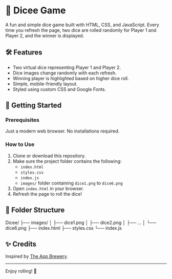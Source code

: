 # 🎲 Dicee Game

A fun and simple dice game built with HTML, CSS, and JavaScript. Every time you refresh the page, two dice are rolled randomly for Player 1 and Player 2, and the winner is displayed.

## 🛠️ Features

- Two virtual dice representing Player 1 and Player 2.
- Dice images change randomly with each refresh.
- Winning player is highlighted based on higher dice roll.
- Simple, mobile-friendly layout.
- Styled using custom CSS and Google Fonts.

## 🚀 Getting Started

### Prerequisites

Just a modern web browser. No installations required.

### How to Use

1. Clone or download this repository.
2. Make sure the project folder contains the following:
   - `index.html`
   - `styles.css`
   - `index.js`
   - `images/` folder containing `dice1.png` to `dice6.png`
3. Open `index.html` in your browser.
4. Refresh the page to roll the dice!

## 📁 Folder Structure
Dicee/
├── images/
│ ├── dice1.png
│ ├── dice2.png
│ ├── ...
│ └── dice6.png
├── index.html
├── styles.css
└── index.js

## ✨ Credits

Inspired by [The App Brewery](https://www.appbrewery.co/).

---

Enjoy rolling! 🎲
